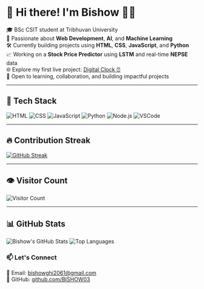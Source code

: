 # 👋 Hi there! I'm Bishow 👨‍💻

🎓 BSc CSIT student at Tribhuvan University  
🌱 Passionate about **Web Development**, **AI**, and **Machine Learning**  
🛠️ Currently building projects using **HTML**, **CSS**, **JavaScript**, and **Python**  
📈 Working on a **Stock Price Predictor** using **LSTM** and real-time **NEPSE** data  
🌐 Explore my first live project: [Digital Clock ⏰](https://bishow03.github.io/digital-clock/)  
🤝 Open to learning, collaboration, and building impactful projects

---

## 🚀 Tech Stack

![HTML](https://img.shields.io/badge/HTML-E34F26?style=for-the-badge&logo=html5&logoColor=white)
![CSS](https://img.shields.io/badge/CSS-1572B6?style=for-the-badge&logo=css3&logoColor=white)
![JavaScript](https://img.shields.io/badge/JavaScript-F7DF1E?style=for-the-badge&logo=javascript&logoColor=black)
![Python](https://img.shields.io/badge/Python-3776AB?style=for-the-badge&logo=python&logoColor=white)
![Node.js](https://img.shields.io/badge/Node.js-339933?style=for-the-badge&logo=nodedotjs&logoColor=white)
![VSCode](https://img.shields.io/badge/VS%20Code-007ACC?style=for-the-badge&logo=visualstudiocode&logoColor=white)

---

## 🔥 Contribution Streak

[![GitHub Streak](https://streak-stats.demolab.com?user=BISHOW03&theme=tokyonight&hide_border=false)](https://git.io/streak-stats)

---

## 👁️ Visitor Count

![Visitor Count](https://komarev.com/ghpvc/?username=BISHOW03&style=flat-square&color=blue)

---

## 📊 GitHub Stats

![Bishow's GitHub Stats](https://github-readme-stats.vercel.app/api?username=BISHOW03&show_icons=true&theme=tokyonight)
![Top Languages](https://github-readme-stats.vercel.app/api/top-langs/?username=BISHOW03&layout=compact&theme=tokyonight )

### 📫 Let's Connect

📧 Email: bishowghi2061@gmail.com  
🔗 GitHub: [github.com/BISHOW03](https://github.com/BISHOW03)

